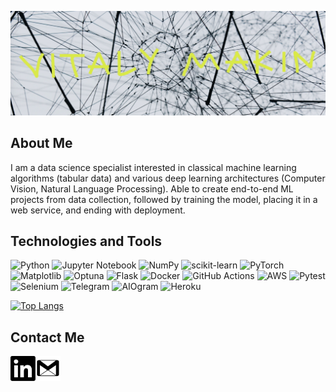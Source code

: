 [![image](https://github.com/vimaki/vimaki/blob/main/img/header.png)](https://github.com/vimaki/vimaki/blob/main/img/header.png)

## About Me

I am a data science specialist interested in classical machine learning algorithms (tabular data) and various deep learning architectures (Computer Vision, Natural Language Processing).
Able to create end-to-end ML projects from data collection, followed by training the model, placing it in a web service, and ending with deployment.

## Technologies and Tools

![Python](https://img.shields.io/badge/python-3670A0?style=for-the-badge&logo=python&logoColor=ffdd54)
![Jupyter Notebook](https://img.shields.io/badge/jupyter-%23FA0F00.svg?style=for-the-badge&logo=jupyter&logoColor=white)
![NumPy](https://img.shields.io/badge/Numpy-777BB4?style=for-the-badge&logo=numpy&logoColor=white)
![scikit-learn](https://img.shields.io/badge/scikit--learn-%23F7931E.svg?style=for-the-badge&logo=scikit-learn&logoColor=white)
![PyTorch](https://img.shields.io/badge/PyTorch-%23EE4C2C.svg?style=for-the-badge&logo=PyTorch&logoColor=white)
![Matplotlib](https://img.shields.io/badge/-MATPLOTLIB-yellow?style=for-the-badge&logo=appveyor?logo=appveyor)
![Optuna](https://img.shields.io/badge/-OPTUNA-blue?style=for-the-badge&logo=appveyor?logo=appveyor)
![Flask](https://img.shields.io/badge/flask-%23000.svg?style=for-the-badge&logo=flask&logoColor=white)
![Docker](https://img.shields.io/badge/docker-%230db7ed.svg?style=for-the-badge&logo=docker&logoColor=white)
![GitHub Actions](https://img.shields.io/badge/github%20actions-%232671E5.svg?style=for-the-badge&logo=githubactions&logoColor=white)
![AWS](https://img.shields.io/badge/AWS-%23FF9900.svg?style=for-the-badge&logo=amazon-aws&logoColor=white)
![Pytest](https://img.shields.io/badge/-PYTEST-green?style=for-the-badge&logo=appveyor?logo=appveyor)
![Selenium](https://img.shields.io/badge/Selenium-43B02A?style=for-the-badge&logo=Selenium&logoColor=white)
![Telegram](https://img.shields.io/badge/Telegram-2CA5E0?style=for-the-badge&logo=telegram&logoColor=white)
![AIOgram](https://img.shields.io/badge/-AIOgram-blue?style=for-the-badge&logo=appveyor?logo=appveyor)
![Heroku](https://img.shields.io/badge/heroku-%23430098.svg?style=for-the-badge&logo=heroku&logoColor=white)

[![Top Langs](https://github-readme-stats.vercel.app/api/top-langs/?username=vimaki&langs_count=5&layout=compact&hide=Jupyter+Notebook)](https://github.com/vimaki/vimaki)

## Contact Me

<a href='https://www.linkedin.com/in/vitalymakin'><img src='https://github.com/vimaki/vimaki/blob/main/img/icon_linkedin.png' type='image' align='left' alt='icon | LinkedIn' width='40px'></a>

<a href='mailto:makin.vitaly@gmail.com'><img src='https://github.com/vimaki/vimaki/blob/main/img/icon_email.png' type='image' align='left' alt='icon | Email' width='40px'></a>
